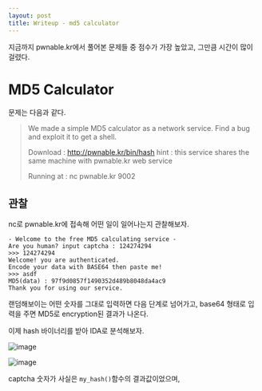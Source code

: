 ```yaml
---
layout: post
title: Writeup - md5 calculator
---
```


지금까지 pwnable.kr에서 풀어본 문제들 중 점수가 가장 높았고, 그만큼 시간이 많이 걸렸다.

# MD5 Calculator

문제는 다음과 같다.

>We made a simple MD5 calculator as a network service.
>Find a bug and exploit it to get a shell.
>
>Download : http://pwnable.kr/bin/hash
> hint : this service shares the same machine with pwnable.kr web service
> 
>Running at : nc pwnable.kr 9002


## 관찰

nc로 pwnable.kr에 접속해 어떤 일이 일어나는지 관찰해보자.

```
- Welcome to the free MD5 calculating service -  
Are you human? input captcha : 124274294  
>>> 124274294  
Welcome! you are authenticated.  
Encode your data with BASE64 then paste me!  
>>> asdf  
MD5(data) : 97f9d0857f1490352d489b8048da4ac9  
Thank you for using our service.
```
랜덤해보이는 어떤 숫자를 그대로 입력하면 다음 단계로 넘어가고,  base64 형태로 입력을 주면 MD5로 encryption된 결과가 나온다.

이제 hash 바이너리를 받아 IDA로 분석해보자.


![image](https://user-images.githubusercontent.com/27529056/75337402-4a3a5480-58d0-11ea-88a0-e3c8cde8aa44.png)

![image](https://user-images.githubusercontent.com/27529056/75339062-23315200-58d3-11ea-989d-642d5423fe87.png)

captcha 숫자가 사실은 `my_hash()`함수의 결과값이었으며, 
<!--stackedit_data:
eyJoaXN0b3J5IjpbNzA4Njg1NjQ4LC0xMTk0MjEyOTA0LC00MD
M3OTQ3MDVdfQ==
-->
